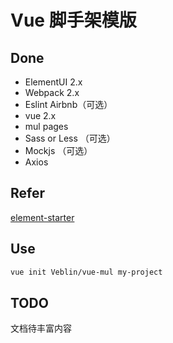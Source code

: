 # Vue 脚手架模版

## Done
- ElementUI 2.x
- Webpack 2.x
- Eslint Airbnb（可选） 
- vue 2.x
- mul pages
- Sass or Less （可选） 
- Mockjs （可选） 
- Axios

## Refer
[element-starter](https://github.com/ElementUI/element-starter)

## Use 
``` bash
vue init Veblin/vue-mul my-project
```

## TODO
 
文档待丰富内容